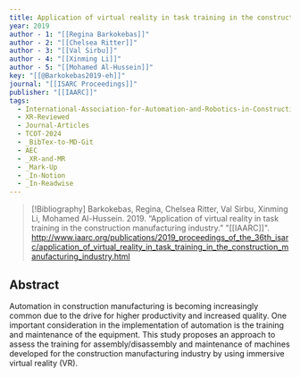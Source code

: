 ```yaml
---
title: Application of virtual reality in task training in the construction manufacturing industry
year: 2019
author - 1: "[[Regina Barkokebas]]"
author - 2: "[[Chelsea Ritter]]"
author - 3: "[[Val Sirbu]]"
author - 4: "[[Xinming Li]]"
author - 5: "[[Mohamed Al-Hussein]]"
key: "[[@Barkokebas2019-eh]]"
journal: "[[ISARC Proceedings]]"
publisher: "[[IAARC]]"
tags:
  - International-Association-for-Automation-and-Robotics-in-Construction-IAARC
  - XR-Reviewed
  - Journal-Articles
  - TCOT-2024
  - _BibTex-to-MD-Git
  - AEC
  - _XR-and-MR
  - _Mark-Up
  - _In-Notion
  - _In-Readwise
---
```


> [!Bibliography]
> Barkokebas, Regina, Chelsea Ritter, Val Sirbu, Xinming Li, Mohamed Al-Hussein. 2019. “Application of virtual reality in task training in the construction manufacturing industry.” "[[IAARC]]". http://www.iaarc.org/publications/2019_proceedings_of_the_36th_isarc/application_of_virtual_reality_in_task_training_in_the_construction_manufacturing_industry.html

## Abstract
Automation in construction manufacturing is becoming increasingly common due to the drive for higher productivity and increased quality. One important consideration in the implementation of automation is the training and maintenance of the equipment. This study proposes an approach to assess the training for assembly/disassembly and maintenance of machines developed for the construction manufacturing industry by using immersive virtual reality (VR).